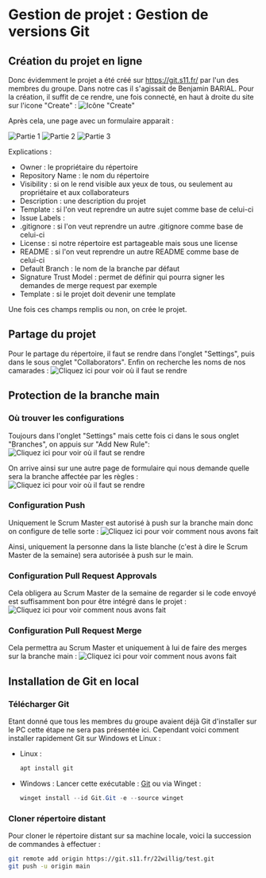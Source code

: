 # Gestion de projet : Gestion de versions Git 
## Création du projet en ligne
Donc évidemment le projet a été créé sur https://git.s11.fr/ par l'un des membres du groupe. Dans notre cas il s'agissait de Benjamin BARIAL.
Pour la création, il suffit de ce rendre, une fois connecté, en haut à droite du site sur l'icone "Create" :
![Icône "Create"](Images/Etape2/image.png)

Après cela, une page avec un formulaire apparait :

![Partie 1](Images/Etape2/image-1.png)
![Partie 2](Images/Etape2/image-2.png)
![Partie 3](Images/Etape2/image-3.png)

Explications :
- Owner : le propriétaire du répertoire
- Repository Name : le nom du répertoire
- Visibility : si on le rend visible aux yeux de tous, ou seulement au propriétaire et aux collaborateurs
- Description : une description du projet
- Template : si l'on veut reprendre un autre sujet comme base de celui-ci
- Issue Labels : 
- .gitignore : si l'on veut reprendre un autre .gitignore comme base de celui-ci
- License : si notre répertoire est partageable mais sous une license
- README : si l'on veut reprendre un autre README comme base de celui-ci
- Default Branch : le nom de la branche par défaut 
- Signature Trust Model : permet de définir qui pourra signer les demandes de merge request par exemple
- Template : si le projet doit devenir une template

Une fois ces champs remplis ou non, on crée le projet. 

## Partage du projet
Pour le partage du répertoire, il faut se rendre dans l'onglet "Settings", puis dans le sous onglet "Collaborators". Enfin on recherche les noms de nos camarades :
![Cliquez ici pour voir où il faut se rendre](Images/Etape2/image-4.png)

## Protection de la branche main
### Où trouver les configurations
Toujours dans l'onglet "Settings" mais cette fois ci dans le sous onglet "Branches", on appuis sur "Add New Rule":
![Cliquez ici pour voir où il faut se rendre](Images/Etape2/image-6.png)
    
On arrive ainsi sur une autre page de formulaire qui nous demande quelle sera la branche affectée par les règles :
![Cliquez ici pour voir où il faut se rendre](Images/Etape2/image-7.png)

### Configuration Push
Uniquement le Scrum Master est autorisé à push sur la branche main donc on configure de telle sorte :
![Cliquez ici pour voir comment nous avons fait](Images/Etape2/image-8.png)

Ainsi, uniquement la personne dans la liste blanche (c'est à dire le Scrum Master de la semaine) sera autorisée à push sur le main.

### Configuration Pull Request Approvals
Cela obligera au Scrum Master de la semaine de regarder si le code envoyé est suffisamment bon pour être intégré dans le projet :
![Cliquez ici pour voir comment nous avons fait](Images/Etape2/image-9.png)

### Configuration Pull Request Merge
Cela permettra au Scrum Master et uniquement à lui de faire des merges sur la branche main :
![Cliquez ici pour voir comment nous avons fait](Images/Etape2/image-10.png)

## Installation de Git en local
### Télécharger Git
Etant donné que tous les membres du groupe avaient déjà Git d'installer sur le PC cette étape ne sera pas présentée ici. Cependant voici comment installer rapidement Git sur Windows et Linux :
- Linux :
	```sh
	apt install git
	```
- Windows :
	Lancer cette exécutable : [Git](https://github.com/git-for-windows/git/releases/download/v2.42.0.windows.2/Git-2.42.0.2-64-bit.exe)
	ou via Winget :
	```powershell
	winget install --id Git.Git -e --source winget
	```
### Cloner répertoire distant
Pour cloner le répertoire distant sur sa machine locale, voici la succession de commandes à effectuer :
```sh
git remote add origin https://git.s11.fr/22willig/test.git
git push -u origin main
```